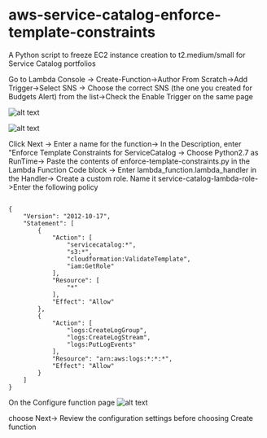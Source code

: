 # aws-service-catalog-enforce-template-constraints
A Python script to freeze EC2 instance creation to t2.medium/small for Service Catalog portfolios

Go to Lambda Console -> Create-Function->Author From Scratch->Add Trigger->Select SNS -> Choose the correct SNS (the one you created for Budgets Alert) from the list->Check the Enable Trigger on the same page

![alt text](https://github.com/awslabs/aws-service-catalog-enforce-template-constraints/blob/ghoshtapo-patch-1/screenshots/Screen%20Shot%202017-08-16%20at%203.26.20%20PM.png)

![alt text](https://github.com/awslabs/aws-service-catalog-enforce-template-constraints/blob/ghoshtapo-patch-1/screenshots/Screen%20Shot%202017-08-16%20at%203.39.06%20PM.png)

Click Next -> Enter a name for the function-> In the Description, enter "Enforce Template Constraints for ServiceCatalog -> Choose Python2.7 as RunTime-> Paste the contents of enforce-template-constraints.py in the Lambda Function Code block -> Enter lambda_function.lambda_handler in the Handler-> Create a custom role. Name it service-catalog-lambda-<region>role->Enter the following policy 

```

{
    "Version": "2012-10-17",
    "Statement": [
        {
            "Action": [
                "servicecatalog:*",
                "s3:*",
                "cloudformation:ValidateTemplate",
                "iam:GetRole"
            ],
            "Resource": [
                "*"
            ],
            "Effect": "Allow"
        },
        {
            "Action": [
                "logs:CreateLogGroup",
                "logs:CreateLogStream",
                "logs:PutLogEvents"
            ],
            "Resource": "arn:aws:logs:*:*:*",
            "Effect": "Allow"
        }
    ]
}

```

On the Configure function page
![alt text](https://github.com/awslabs/aws-service-catalog-enforce-template-constraints/blob/master/screenshots/Screen%20Shot%202017-08-16%20at%204.03.06%20PM.png)

choose Next-> Review the configuration settings before choosing Create function



